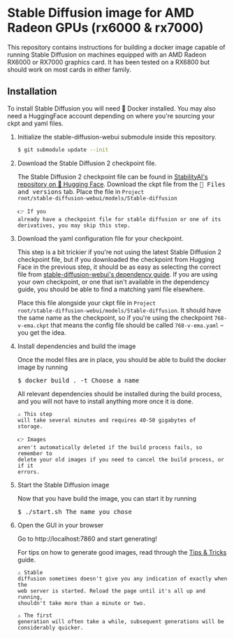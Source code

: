 # Stable Diffusion image for AMD Radeon GPUs (rx6000 & rx7000)

This repository contains instructions for building a docker image capable of running Stable Diffusion
on machines equipped with an AMD Radeon RX6000 or RX7000 graphics card. It has been tested on a RX6800
but should work on most cards in either family.

## Installation

To install Stable Diffusion you will need :whale: Docker installed. You may also need a HuggingFace account depending
on where you're sourcing your ckpt and yaml files.

1. Initialize the stable-diffusion-webui submodule inside this repository.

   ```sh
   $ git submodule update --init
   ```

2. Download the Stable Diffusion 2 checkpoint file. 

   The Stable Diffusion 2 checkpoint file can be found in
   [StabilityAI's repository on 🤗 Hugging Face](https://huggingface.co/stabilityai/stable-diffusion-2).
   Download the ckpt file from the <kbd>:page_facing_up: Files and versions</kbd> tab. Place the file in <code><kbd>Project root</kbd>/stable-diffusion-webui/models/Stable-diffusion</code>

   <code>:point_right: If you already have a checkpoint file for stable diffusion or one of its derivatives, you may skip this step.</code>

3. Download the yaml configuration file for your checkpoint.

   This step is a bit trickier if you're not using the latest Stable Diffusion 2 checkpoint file, but if you
   downloaded the checkpoint from Hugging Face in the previous step, it should be as easy as selecting the correct file from [stable-diffusion-webui's dependency guide](https://github.com/AUTOMATIC1111/stable-diffusion-webui/wiki/Dependencies#yaml-files-for-sd-2x-models). If you are using your own checkpoint, or one that isn't available in the dependency guide, you should be able to find a matching yaml file elsewhere.

   Place this file alongside your ckpt file in <code><kbd>Project root</kbd>/stable-diffusion-webui/models/Stable-diffusion</code>. It should have the same name as the checkpoint, so if you're using the checkpoint `768-v-ema.ckpt` that means the config file should be called `768-v-ema.yaml` – you get the idea.

4. Install dependencies and build the image  

    Once the model files are in place, you should be able to build the docker image by running
    <pre>$ docker build . -t <kbd>Choose a name</kbd></pre>
    All relevant dependencies should be installed during the build process, and you will not have to install anything more once it is done.

    <code>:warning: This step will take several minutes and requires 40-50 gigabytes of storage.</code>

    <code>:point_right: Images aren't automatically deleted if the build process fails, so remember to delete your old images if you need to cancel the build process, or if it errors.</code>

5. Start the Stable Diffusion image

   Now that you have build the image, you can start it by running
   <pre>$ ./start.sh <kbd>The name you chose</kbd></pre>


6. Open the GUI in your browser
   
   Go to http://localhost:7860 and start generating!

   For tips on how to generate good images, read through the [Tips & Tricks](./TIPS.md) guide.

   <code>:warning: Stable diffusion sometimes doesn't give you any indication of exactly when the web server is started. Reload the page until it's all up and running, shouldn't take more than a minute or two.</code>

   <code>:warning: The first generation will often take a while, subsequent generations will be considerably quicker.</code>

   
